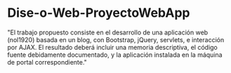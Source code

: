 # Dise-o-Web-ProyectoWebApp
"El trabajo propuesto consiste en el desarrollo de una aplicación web (nol1920) basada en un blog, con Bootstrap, jQuery, servlets, e interacción por AJAX. El resultado deberá incluir una memoria descriptiva, el código fuente debidamente documentado, y la aplicación instalada en la máquina de portal correspondiente."
